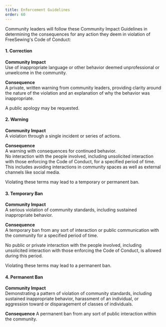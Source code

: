 ```yaml
---
title: Enforcement Guidelines
order: 60
---
```


Community leaders will follow these Community Impact Guidelines 
in determining the consequences for any action they deem 
in violation of FreeSewing's Code of Conduct:

#### 1. Correction

**Community Impact**  
Use of inappropriate language or other behavior 
deemed unprofessional or unwelcome in the community.

**Consequence**  
A private, written warning from community leaders, 
providing clarity around the nature of the violation and an 
explanation of why the behavior was inappropriate. 
 
A public apology may be requested.
    
#### 2. Warning

**Community Impact**  
A violation through a single incident or series of actions.
 
**Consequence**  
A warning with consequences for continued behavior.  
No interaction with the people involved, including unsolicited 
interaction with those enforcing the Code of Conduct, for a 
specified period of time. This includes avoiding interactions 
in community spaces as well as external channels like social
media. 

Violating these terms may lead to a temporary or permanent ban.

#### 3. Temporary Ban

**Community Impact**  
A serious violation of community standards, 
including sustained inappropriate behavior.

**Consequence**  
A temporary ban from any sort of interaction or 
public communication with the community for a specified period 
of time. 

No public or private interaction with the people 
involved, including unsolicited interaction with those enforcing 
the Code of Conduct, is allowed during this period. 

Violating these terms may lead to a permanent ban.

#### 4. Permanent Ban

**Community Impact**  
Demonstrating a pattern of violation of 
community standards, including sustained inappropriate behavior, 
harassment of an individual, or aggression toward or 
disparagement of classes of individuals.

**Consequence**
A permanent ban from any sort of public interaction within the community.
